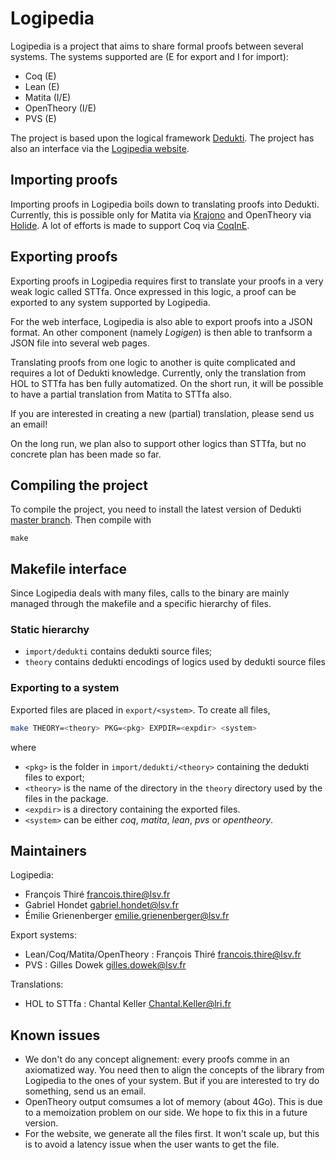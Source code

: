 # Logipedia

Logipedia is a project that aims to share formal proofs between several systems.
The systems supported are (E for export and I for import):
- Coq (E)
- Lean (E)
- Matita (I/E)
- OpenTheory (I/E)
- PVS (E)

The project is based upon the logical framework
[Dedukti](https://github.com/Deducteam/Dedukti). The project has also an
interface via the [Logipedia website](https://logipedia.science).

## Importing proofs

Importing proofs in Logipedia boils down to translating proofs into Dedukti.
Currently, this is possible only for Matita via
[Krajono](https://github.com/Deducteam/matita) and OpenTheory via
[Holide](https://github.com/Deducteam/Holide). A lot of efforts is made to
support Coq via [CoqInE](https://github.com/Deducteam/CoqInE).

## Exporting proofs

Exporting proofs in Logipedia requires first to translate your proofs in a very
weak logic called STTfa.  Once expressed in this logic, a proof can be exported
to any system supported by Logipedia.

For the web interface, Logipedia is also able to export proofs into a JSON
format.  An other component (namely _Logigen_) is then able to tranfsorm a JSON
file into several web pages.

Translating proofs from one logic to another is quite complicated and requires a
lot of Dedukti knowledge. Currently, only the translation from HOL to STTfa has
ben fully automatized. On the short run, it will be possible to have a partial
translation from Matita to STTfa also.

If you are interested in creating a new (partial) translation, please send us an
email!

On the long run, we plan also to support other logics than STTfa, but no
concrete plan has been made so far.

## Compiling the project

To compile the project, you need to install the latest version of Dedukti
[master branch](https://github.com/Deducteam/Dedukti/tree/master). Then compile
with

```shell
make
```

## Makefile interface
Since Logipedia deals with many files, calls to the binary are mainly managed
through the makefile and a specific hierarchy of files.

### Static hierarchy
- `import/dedukti` contains dedukti source files;
- `theory` contains dedukti encodings of logics used by dedukti source files

### Exporting to a system
Exported files are placed in `export/<system>`.  To create all files,
``` bash
make THEORY=<theory> PKG=<pkg> EXPDIR=<expdir> <system>
```
where
- `<pkg>` is the folder in `import/dedukti/<theory>` containing the dedukti
  files to export;
- `<theory>` is the name of the directory in the `theory` directory used by the
  files in the package.
- `<expdir>` is a directory containing the exported files.
- `<system>` can be either *coq*, *matita*, *lean*, *pvs* or *opentheory*.

## Maintainers

Logipedia:
- François Thiré <francois.thire@lsv.fr>
- Gabriel Hondet <gabriel.hondet@lsv.fr>
- Émilie Grienenberger <emilie.grienenberger@lsv.fr>

Export systems:
- Lean/Coq/Matita/OpenTheory : François Thiré <francois.thire@lsv.fr>
- PVS : Gilles Dowek <gilles.dowek@lsv.fr>

Translations:
- HOL to STTfa : Chantal Keller <Chantal.Keller@lri.fr>

## Known issues
- We don't do any concept alignement: every proofs comme in an axiomatized way.
  You need then to align the concepts of the library from Logipedia to the ones
  of your system. But if you are interested to try do something, send us an
  email.
- OpenTheory output comsumes a lot of memory (about 4Go). This is due to a
  memoization problem on our side. We hope to fix this in a future version.
- For the website, we generate all the files first. It won't scale up, but this
  is to avoid a latency issue when the user wants to get the file.
